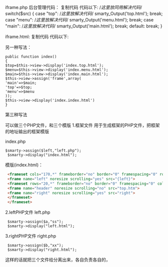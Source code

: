 iframe.php 后台管理代码：
复制代码 代码以下:
/*这里放同用解决代码*/
switch($src)
{
case "top":
/*这里放解决代码*/
smarty_Output('top.html');
break;
case "menu":
/*这里放解决代码*/
smarty_Output('menu.html');
break;
case "main":
/*这里放解决代码*/
smarty_Output('main.html');
break;
default:
break;
}

iframe.html:
复制代码 代码以下:
<frame src="iframe.php?src=top" name="topFrame" id="topFrame" scrolling="no">
<frameset cols="180,*" name="btFrame" id="btFrame" frameborder="NO" border="0" framespacing="0">
<frame src="iframe.php?src=menu" id="leftbar" noresize name="menu" scrolling="yes">
<frame src="iframe.php?src=main" id="rightbar" noresize name="main" scrolling="yes">
</frameset>





另一种写法：

```php+HTML
public function index()
{
$top=$this->view->display('index.top.html');
$menu=$this->view->display('index.menu.html');
$main=$this->view->display('index.main.html');
$this->view->assign('frame',array(
'main'=>$main;
'top'=>$top;
'menu'=>$menu
));
$this->view->display('index.index.html')
}
```





第三种写法

可以做三个PHP文件，和三个模版
1.框架文件 用于生成框架的PHP文件，把框架的地址输出的框架模版

index.php

```
$smarty->assign($left,"left.php");
 $smarty->display("index.html");
```

 模版(index.html)：

```html
 <frameset cols="170,*" frameborder="no" border="0" framespacing="0" rows="*"> 
 <frame name="left" noresize scrolling="yes" src="{left}">
 <frameset rows="20,*" frameborder="no" border="0" framespacing="0" cols="*"> 
 <frame name="header" noresize scrolling="no" src="top.htm">
 <frame name="right" noresize scrolling="yes" src="right">
 </frameset>
 </frameset>
```

2.leftPHP文件 left.php

```php+HTML
 $smarty->assign($a,"ss");
 $smarty->display("left.html");
```

3.rightPHP文件 right.php

```php+HTML
 $smarty->assign($b,"xx");
 $smarty->display("right.html");
```

这样的话就把三个文件给分离出来，各自负责各自的，